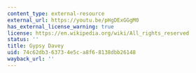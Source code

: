 ```yaml
---
content_type: external-resource
external_url: https://youtu.be/pHgDExGGgM0
has_external_license_warning: true
license: https://en.wikipedia.org/wiki/All_rights_reserved
status: ''
title: Gypsy Davey
uid: 74c62db3-6373-4e5c-a8f6-8138dbb26148
wayback_url: ''
---
```

